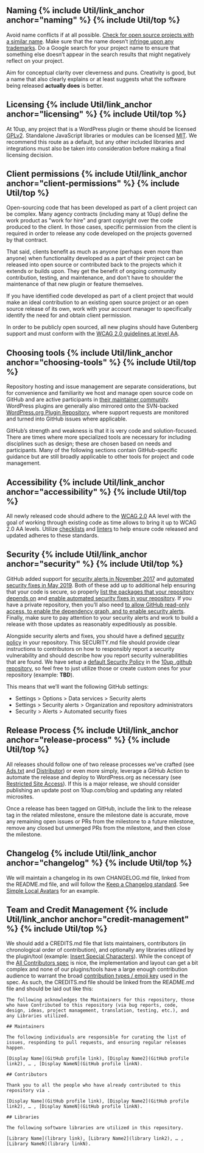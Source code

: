 <h2 id="naming" class="anchor-heading">Naming {% include Util/link_anchor anchor="naming" %} {% include Util/top %}</h2>

Avoid name conflicts if at all possible.  [Check for open source projects with a similar name](http://ivantomic.com/projects/ospnc/).  Make sure that the name doesn’t [infringe upon any trademarks](http://www.wipo.int/branddb/en/).  Do a Google search for your project name to ensure that something else doesn’t appear in the search results that might negatively reflect on your project.

Aim for conceptual clarity over cleverness and puns. Creativity is good, but a name that also clearly explains or at least suggests what the software being released **actually does** is better.

<h2 id="licensing" class="anchor-heading">Licensing {% include Util/link_anchor anchor="licensing" %} {% include Util/top %}</h2>

At 10up, any project that is a WordPress plugin or theme should be licensed [GPLv2](https://opensource.org/licenses/GPL-2.0).  Standalone JavaScript libraries or modules can be licensed [MIT](https://opensource.org/licenses/MIT).  We recommend this route as a default, but any other included libraries and integrations must also be taken into consideration before making a final licensing decision.

<h2 id="client-permissions" class="anchor-heading">Client permissions {% include Util/link_anchor anchor="client-permissions" %} {% include Util/top %}</h2>

Open-sourcing code that has been developed as part of a client project can be complex. Many agency contracts (including many at 10up) define the work product as "work for hire" and grant copyright over the code produced to the client. In those cases, specific permission from the client is required in order to release any code developed on the projects governed by that contract. 

That said, clients benefit as much as anyone (perhaps even more than anyone) when functionality developed as a part of their project can be released into open source or contributed back to the projects which it extends or builds upon. They get the benefit of ongoing community contribution, testing, and maintenance, and don't have to shoulder the maintenance of that new plugin or feature themselves.

If you have identified code developed as part of a client project that would make an ideal contribution to an existing open source project or an open source release of its own, work with your account manager to specifically identify the need for and obtain client permission.

In order to be publicly open sourced, all new plugins should have Gutenberg support and must conform with the [WCAG 2.0 guidelines at level AA](https://www.w3.org/TR/WCAG20/).

<h2 id="choosing-tools" class="anchor-heading">Choosing tools {% include Util/link_anchor anchor="choosing-tools" %} {% include Util/top %}</h2>

Repository hosting and issue management are separate considerations, but for convenience and familiarity we host and manage open source code on GitHub and are active participants in [their maintainer community](https://github.com/maintainers/welcome). WordPress plugins are generally also mirrored onto the SVN-backed [WordPress.org Plugin Repository](https://wordpress.org/plugins), where support requests are monitored and turned into GitHub issues where applicable.

GitHub’s strength and weakness is that it is very code and solution-focused. There are times where more specialized tools are necessary for including disciplines such as design; these are chosen based on needs and participants. Many of the following sections contain GitHub-specific guidance but are still broadly applicable to other tools for project and code management.

<h2 id="accessibility" class="anchor-heading">Accessibility {% include Util/link_anchor anchor="accessibility" %} {% include Util/top %}</h2>

All newly released code should adhere to the [WCAG 2.0](https://www.w3.org/TR/WCAG20/) AA level with the goal of working through existing code as time allows to bring it up to WCAG 2.0 AA levels.  Utilize [checklists](https://www.wuhcag.com/wcag-checklist/) and [linters](https://pa11y.org/) to help ensure code released and updated adheres to these standards.

<h2 id="security" class="anchor-heading">Security {% include Util/link_anchor anchor="security" %} {% include Util/top %}</h2>

GitHub added support for [security alerts in November 2017](https://github.blog/2017-11-16-introducing-security-alerts-on-github/) and [automated security fixes in May 2019](https://github.blog/2019-05-23-introducing-new-ways-to-keep-your-code-secure/#automated-security-fixes-with-dependabot).  Both of these add up to additional help ensuring that your code is secure, so properly [list the packages that your repository depends on](https://help.github.com/en/articles/listing-the-packages-that-a-repository-depends-on) and [enable automated security fixes in your repository](https://help.github.com/en/articles/configuring-automated-security-fixes#managing-automated-security-fixes-for-your-repository).  If you have a private repository, then you’ll also need [to allow GitHub read-only access, to enable the dependency graph, and to enable security alerts](https://help.github.com/en/articles/opting-into-or-out-of-data-use-for-your-private-repository#opting-into-data-use-for-your-private-repository).  Finally, make sure to pay attention to your security alerts and work to build a release with those updates as reasonably expeditiously as possible.

Alongside security alerts and fixes, you should have a defined [security policy](https://help.github.com/en/articles/adding-a-security-policy-to-your-repository) in your repository.  This SECURITY.md file should provide clear instructions to contributors on how to responsibly report a security vulnerability and should describe how you report security vulnerabilities that are found.  We have setup a [default Security Policy](https://github.com/10up/.github/blob/master/SECURITY.md) in the [10up .github repository](https://github.com/10up/.github), so feel free to just utilize those or create custom ones for your repository (example: **TBD**).

This means that we’ll want the following GitHub settings:
- Settings > Options > Data services > Security alerts
- Settings > Security alerts > Organization and repository administrators
- Security > Alerts > Automated security fixes

<h2 id="release-process" class="anchor-heading">Release Process {% include Util/link_anchor anchor="release-process" %} {% include Util/top %}</h2>

All releases should follow one of two release processes we’ve crafted (see [Ads.txt](https://github.com/10up/ads-txt/blob/develop/CONTRIBUTING.md#release-instructions) and [Distributor](https://github.com/10up/distributor/blob/develop/CONTRIBUTING.md#release-instructions)) or even more simply, leverage a GitHub Action to automate the release and deploy to WordPress.org as necessary (see [Restricted Site Access](https://github.com/10up/restricted-site-access/blob/develop/.github/main.workflow)).  If this is a major release, we should consider publishing an update post on 10up.com/blog and updating any related microsites.

Once a release has been tagged on GitHub, include the link to the release tag in the related milestone, ensure the milestone date is accurate, move any remaining open issues or PRs from the milestone to a future milestone, remove any closed but unmerged PRs from the milestone, and then close the milestone.

<h2 id="changelog" class="anchor-heading">Changelog {% include Util/link_anchor anchor="changelog" %} {% include Util/top %}</h2>

We will maintain a changelog in its own CHANGELOG.md file, linked from the README.md file, and will follow the [Keep a Changelog standard](https://keepachangelog.com/en/1.0.0/).  See [Simple Local Avatars](https://github.com/10up/simple-local-avatars/blob/develop/CHANGELOG.md) for an example.

<h2 id="credit-management" class="anchor-heading">Team and Credit Management {% include Util/link_anchor anchor="credit-management" %} {% include Util/top %}</h2>

We should add a CREDITS.md file that lists maintainers, contributors (in chronological order of contribution), and optionally any libraries utilized by the plugin/tool (example: [Insert Special Characters](https://github.com/10up/insert-special-characters/blob/develop/CREDITS.md)).  While the concept of the [All Contributors spec](https://github.com/all-contributors/all-contributors) is nice, the implementation and layout can get a bit complex and none of our plugins/tools have a large enough contribution audience to warrant the broad [contribution types / emoji key](https://allcontributors.org/docs/en/emoji-key) used in the spec.  As such, the CREDITS.md file should be linked from the README.md file and should be laid out like this:

`The following acknowledges the Maintainers for this repository, those who have Contributed to this repository (via bug reports, code, design, ideas, project management, translation, testing, etc.), and any Libraries utilized.`

`## Maintainers`

`The following individuals are responsible for curating the list of issues, responding to pull requests, and ensuring regular releases happen.`

`[Display Name](GitHub profile link), [Display Name2](GitHub profile link2), … , [Display NameN](GitHub profile linkN).`

`## Contributors`

`Thank you to all the people who have already contributed to this repository via .`

`[Display Name](GitHub profile link), [Display Name2](GitHub profile link2), … , [Display NameN](GitHub profile linkN).`

`## Libraries`

`The following software libraries are utilized in this repository.`

`[Library Name](library link), [Library Name2](library link2), … , [Library NameN](library linkN).`
